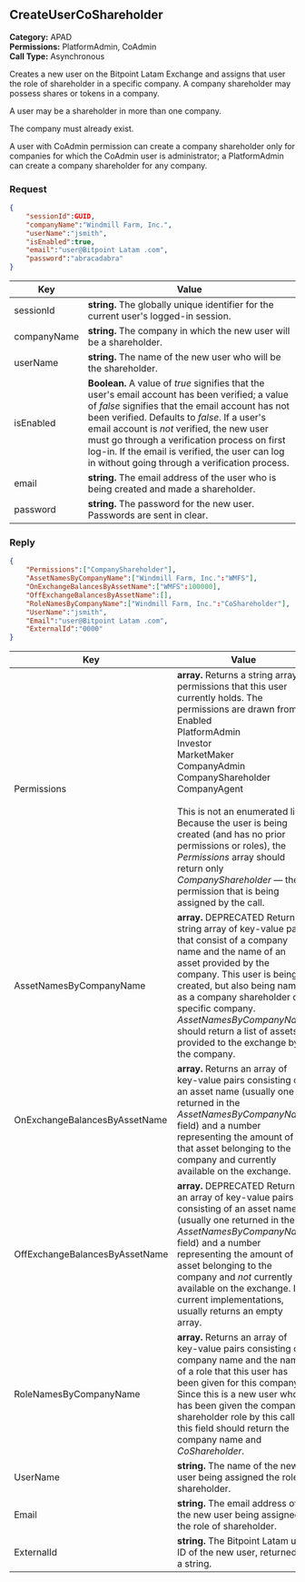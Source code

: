 ## CreateUserCoShareholder

**Category:** APAD<br />**Permissions:** PlatformAdmin, CoAdmin<br />**Call Type:** Asynchronous

Creates a new user on the Bitpoint Latam  Exchange and assigns that user the role of shareholder in a specific company. A company shareholder may possess shares or tokens in a company.

A user may be a shareholder in more than one company.

The company must already exist.

A user with CoAdmin permission can create a company shareholder only for companies for which the CoAdmin user is administrator; a PlatformAdmin can create a company shareholder for any company.

### Request

```json
{
    "sessionId":GUID,
    "companyName":"Windmill Farm, Inc.",
    "userName":"jsmith",
    "isEnabled":true,
    "email":"user@Bitpoint Latam .com",
    "password":"abracadabra"
}
```

| Key         | Value                                                        |
| ----------- | ------------------------------------------------------------ |
| sessionId   | **string.** The globally unique identifier for the current user's logged-in session. |
| companyName | **string.** The company in which the new user will be a shareholder. |
| userName    | **string.** The name of the new user who will be the shareholder. |
| isEnabled   | **Boolean.** A value of *true* signifies that the user's email account has been verified; a value of *false* signifies that the email account has not been verified. Defaults to *false*. If a user's email account is *not* verified, the new user must go through a verification process on first log-in. If the email is verified, the user can log in without going through a verification process. |
| email       | **string.** The email address of the user who is being created and made a shareholder. |
| password    | **string.** The password for the new user. Passwords are sent in clear. |

### Reply

```json
{
    "Permissions":["CompanyShareholder"],
    "AssetNamesByCompanyName":["Windmill Farm, Inc.":"WMFS"],
    "OnExchangeBalancesByAssetName":["WMFS":100000],
    "OffExchangeBalancesByAssetName":[],
    "RoleNamesByCompanyName":["Windmill Farm, Inc.":"CoShareholder"],
    "UserName":"jsmith",
    "Email":"user@Bitpoint Latam .com",
    "ExternalId":"0000"
}
```

| Key                            | Value                                                        |
| ------------------------------ | ------------------------------------------------------------ |
| Permissions                    | **array.** Returns a string array of permissions that this user currently holds. The permissions are drawn from:<br />Enabled<br />PlatformAdmin<br />Investor<br />MarketMaker<br />CompanyAdmin<br />CompanyShareholder<br />CompanyAgent<br /><br />This is not an enumerated list. Because the user is being created (and has no prior permissions or roles), the *Permissions* array should return only *CompanyShareholder* &mdash; the permission that is being assigned by the call. |
| AssetNamesByCompanyName        | **array.** DEPRECATED Returns a string array of key-value pairs that consist of a company name and the name of an asset provided by the company.  This user is being created, but also being named as a company shareholder of a specific company. *AssetNamesByCompanyName* should return a list of assets provided to the exchange by the company. |
| OnExchangeBalancesByAssetName  | **array.** Returns an array of key-value pairs consisting of an asset name (usually one returned in the *AssetNamesByCompanyName* field) and a number representing the amount of that asset belonging to the company and currently available on the exchange. |
| OffExchangeBalancesByAssetName | **array.** DEPRECATED Returns an array of key-value pairs consisting of an asset name (usually one returned in the *AssetNamesByCompanyName* field) and a number representing the amount of the asset belonging to the company and *not* currently available on the exchange. In current implementations, usually returns an empty array. |
| RoleNamesByCompanyName         | **array.** Returns an array of key-value pairs consisting of a company name and the name of a role that this user has been given for this company. Since this is a new user who has been given the company shareholder role by this call, this field should return the company name and *CoShareholder*. |
| UserName                       | **string.** The name of the new user being assigned the role of shareholder. |
| Email                          | **string.** The email address of the new user being assigned the role of shareholder. |
| ExternalId                     | **string.** The Bitpoint Latam  user ID of the new user, returned as a string. |


